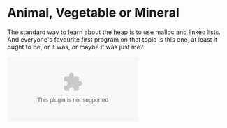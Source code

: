 # Animal, Vegetable or Mineral

The standard way to learn about the heap is to use malloc and linked lists.
And everyone's favourite first program on that topic is this one, at least
it ought to be, or it was, or maybe it was just me?

![download](avm.zip)

